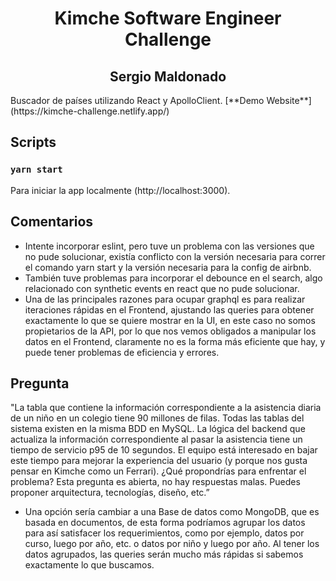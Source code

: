 <h1 align="center">
  Kimche Software Engineer Challenge
</h1>
<h2 align="center">
  Sergio Maldonado
</h2>
Buscador de países utilizando React y ApolloClient.
[**Demo Website**](https://kimche-challenge.netlify.app/)


## Scripts

### `yarn start`

Para iniciar la app localmente (http://localhost:3000).

## Comentarios
- Intente incorporar eslint, pero tuve un problema con las versiones que no pude solucionar, existía conflicto con la versión necesaria para correr el comando yarn start y la versión necesaria para la config de airbnb.
- También tuve problemas para incorporar el debounce en el search, algo relacionado con synthetic events en react que no pude solucionar.
- Una de las principales razones para ocupar graphql es para realizar iteraciones rápidas en el Frontend, ajustando las queries para obtener exactamente lo que se quiere mostrar en la UI, en este caso no somos propietarios de la API, por lo que nos vemos obligados a manipular los datos en el Frontend, claramente no es la forma más eficiente que hay, y puede tener problemas de eficiencia y errores.

## Pregunta

"La tabla que contiene la información correspondiente a la asistencia diaria de un niño en un colegio tiene 90 millones de filas. Todas las tablas del sistema existen en la misma BDD en MySQL. La lógica del backend que actualiza la información correspondiente al pasar la asistencia tiene un tiempo de servicio p95 de 10 segundos. El equipo está interesado en bajar este tiempo para mejorar la experiencia del usuario (y porque nos gusta pensar en Kimche como un Ferrari). ¿Qué propondrías para enfrentar el problema? Esta pregunta es abierta, no hay respuestas malas. Puedes proponer arquitectura, tecnologías, diseño, etc.”

- Una opción sería cambiar a una Base de datos como MongoDB, que es basada en documentos, de esta forma podríamos agrupar los datos para así satisfacer los requerimientos, como por ejemplo, datos por curso, luego por año, etc. o datos por niño y luego por año. Al tener los datos agrupados, las queries serán mucho más rápidas si sabemos exactamente lo que buscamos.